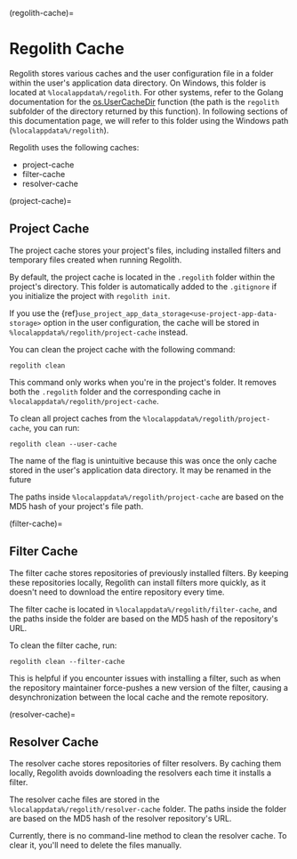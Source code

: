 (regolith-cache)=
# Regolith Cache
Regolith stores various caches and the user configuration file in a folder within the user's application data directory. On Windows, this folder is located at `%localappdata%/regolith`. For other systems, refer to the Golang documentation for the [os.UserCacheDir](https://pkg.go.dev/os#UserCacheDir) function (the path is the `regolith` subfolder of the directory returned by this function). In following sections of this documentation page, we will refer to this folder using the Windows path (`%localappdata%/regolith`).

Regolith uses the following caches:
- project-cache
- filter-cache
- resolver-cache

(project-cache)=
## Project Cache
The project cache stores your project's files, including installed filters and temporary files created when running Regolith.

By default, the project cache is located in the `.regolith` folder within the project's directory. This folder is automatically added to the `.gitignore` if you initialize the project with `regolith init`.

If you use the {ref}`use_project_app_data_storage<use-project-app-data-storage>` option in the user configuration, the cache will be stored in `%localappdata%/regolith/project-cache` instead.

You can clean the project cache with the following command:
```text
regolith clean
```
This command only works when you're in the project's folder. It removes both the `.regolith` folder and the corresponding cache in `%localappdata%/regolith/project-cache`.

To clean all project caches from the `%localappdata%/regolith/project-cache`, you can run:
```text
regolith clean --user-cache
```
The name of the flag is unintuitive because this was once the only cache stored in the user's application data directory. It may be renamed in the future

The paths inside `%localappdata%/regolith/project-cache` are based on the MD5 hash of your project's file path.

(filter-cache)=
## Filter Cache
The filter cache stores repositories of previously installed filters. By keeping these repositories locally, Regolith can install filters more quickly, as it doesn't need to download the entire repository every time.

The filter cache is located in `%localappdata%/regolith/filter-cache`, and the paths inside the folder are based on the MD5 hash of the repository's URL.

To clean the filter cache, run:
```text
regolith clean --filter-cache
```

This is helpful if you encounter issues with installing a filter, such as when the repository maintainer force-pushes a new version of the filter, causing a desynchronization between the local cache and the remote repository.

(resolver-cache)=
## Resolver Cache
The resolver cache stores repositories of filter resolvers. By caching them locally, Regolith avoids downloading the resolvers each time it installs a filter.

The resolver cache files are stored in the `%localappdata%/regolith/resolver-cache` folder. The paths inside the folder are based on the MD5 hash of the resolver repository's URL.

Currently, there is no command-line method to clean the resolver cache. To clear it, you'll need to delete the files manually.
